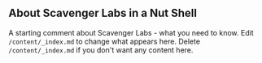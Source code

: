 ## About Scavenger Labs in a Nut Shell
A starting comment about Scavenger Labs - what you need to know.  Edit `/content/_index.md` to change what appears here. Delete `/content/_index.md` if you don't want any content here.